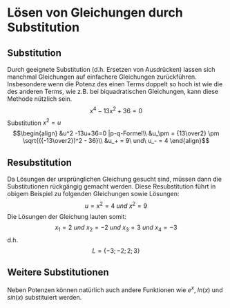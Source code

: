 # Lösen von Gleichungen durch Substitution

## Substitution
Durch geeignete Substitution (d.h. Ersetzen von Ausdrücken) lassen sich manchmal Gleichungen auf einfachere Gleichungen zurückführen.  
Insbesondere wenn die Potenz des einen Terms doppelt so hoch ist wie die des anderen Terms, wie z.B. bei biquadratischen Gleichungen, kann diese Methode nützlich sein.
$$x^4-13x^2 + 36=0$$
Substitution
$x^2 = u$
$$\begin{align}
&u^2 -13u+36=0 |p-q-Formel\\
&u_\pm =  {13\over2} \pm \sqrt{({-13\over2})^2 - 36}\\
&u_+ = 9\ und\ u_- = 4
\end{align}$$

## Resubstitution
Da Lösungen der ursprünglichen Gleichung gesucht sind, müssen dann die Substitutionen rückgängig gemacht werden. Diese Resubstitution führt in obigem Beispiel zu folgenden Gleichungen sowie Lösungen:
$$u=x^2 = 4\ und\ x^2 = 9$$
Die Lösungen der Gleichung lauten somit:
$$x_1 = 2\ und\ x_2 = -2\ und\ x_3 = 3\ und\ x_4 =-3$$
d.h. $$L = \{-3;-2; 2; 3\}$$

## Weitere Substitutionen
Neben Potenzen können natürlich auch andere Funktionen wie $e^x$, $ln(x)$ und  $sin(x)$ substituiert werden.
